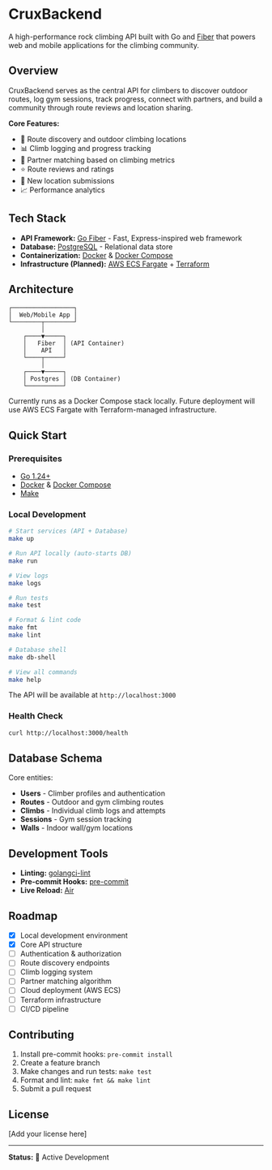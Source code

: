 # CruxBackend

A high-performance rock climbing API built with Go and [Fiber](https://gofiber.io/) that powers web and mobile applications for the climbing community.

## Overview

CruxBackend serves as the central API for climbers to discover outdoor routes, log gym sessions, track progress, connect with partners, and build a community through route reviews and location sharing.

**Core Features:**
- 🧗 Route discovery and outdoor climbing locations
- 📊 Climb logging and progress tracking
- 👥 Partner matching based on climbing metrics
- ⭐ Route reviews and ratings
- 📍 New location submissions
- 📈 Performance analytics

## Tech Stack

- **API Framework:** [Go Fiber](https://gofiber.io/) - Fast, Express-inspired web framework
- **Database:** [PostgreSQL](https://www.postgresql.org/) - Relational data store
- **Containerization:** [Docker](https://www.docker.com/) & [Docker Compose](https://docs.docker.com/compose/)
- **Infrastructure (Planned):** [AWS ECS Fargate](https://aws.amazon.com/fargate/) + [Terraform](https://www.terraform.io/)

## Architecture

```
┌─────────────────┐
│  Web/Mobile App │
└────────┬────────┘
         │
    ┌────▼─────┐
    │   Fiber  │ (API Container)
    │    API   │
    └────┬─────┘
         │
    ┌────▼─────┐
    │ Postgres │ (DB Container)
    └──────────┘
```

Currently runs as a Docker Compose stack locally. Future deployment will use AWS ECS Fargate with Terraform-managed infrastructure.

## Quick Start

### Prerequisites
- [Go 1.24+](https://go.dev/dl/)
- [Docker](https://docs.docker.com/get-docker/) & [Docker Compose](https://docs.docker.com/compose/install/)
- [Make](https://www.gnu.org/software/make/)

### Local Development

```bash
# Start services (API + Database)
make up

# Run API locally (auto-starts DB)
make run

# View logs
make logs

# Run tests
make test

# Format & lint code
make fmt
make lint

# Database shell
make db-shell

# View all commands
make help
```

The API will be available at `http://localhost:3000`

### Health Check
```bash
curl http://localhost:3000/health
```

## Database Schema

Core entities:
- **Users** - Climber profiles and authentication
- **Routes** - Outdoor and gym climbing routes
- **Climbs** - Individual climb logs and attempts
- **Sessions** - Gym session tracking
- **Walls** - Indoor wall/gym locations

## Development Tools

- **Linting:** [golangci-lint](https://golangci-lint.run/)
- **Pre-commit Hooks:** [pre-commit](https://pre-commit.com/)
- **Live Reload:** [Air](https://github.com/cosmtrek/air)

## Roadmap

- [x] Local development environment
- [x] Core API structure
- [ ] Authentication & authorization
- [ ] Route discovery endpoints
- [ ] Climb logging system
- [ ] Partner matching algorithm
- [ ] Cloud deployment (AWS ECS)
- [ ] Terraform infrastructure
- [ ] CI/CD pipeline

## Contributing

1. Install pre-commit hooks: `pre-commit install`
2. Create a feature branch
3. Make changes and run tests: `make test`
4. Format and lint: `make fmt && make lint`
5. Submit a pull request

## License

[Add your license here]

---

**Status:** 🚧 Active Development
